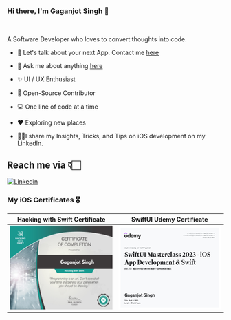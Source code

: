 

### Hi there, I'm Gaganjot Singh 👋
</a>

<br />


A Software Developer who loves to convert thoughts into code.


* 📱  Let's talk about your next App. Contact me [here](https://in.linkedin.com/in/gaganjot-singh-40b40b100)

* 💬 Ask me about anything [here](https://github.com/megaganjotsingh/megaganjotsingh/issues)

* ✨ UI / UX Enthusiast

* 📖 Open-Source Contributor

* 💻 One line of code at a time

* ♥️ Exploring new places

* 💁🏻I share my Insights, Tricks, and Tips on iOS development on my LinkedIn.



## Reach me via 👇🏻

[![Linkedin](https://i.postimg.cc/BvWKLcLS/v-Gjs-QPt-3.png)](https://in.linkedin.com/in/gaganjot-singh-40b40b100)



### My iOS Certificates 🎖

 Hacking with Swift Certificate | SwiftUI Udemy Certificate
:-------------------------:|:-------------------------:|
<img src="./Certs/gagan-certificate.jpg" width="250" height="195"> | <img src="./Certs/SwiftUI-Certificate.jpg" width="250" height="195"> 
